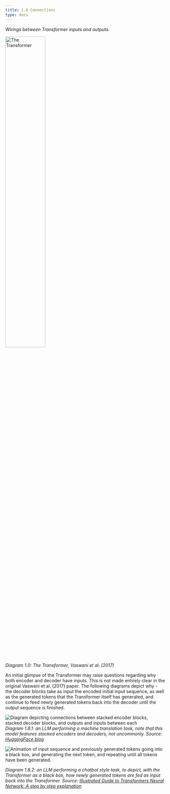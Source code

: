 ```yaml
---
title: 1.8 Connections
type: docs
---
```


*Wirings between Transformer inputs and outputs.*

<img src="/img/transformer-vaswani.png" alt="The Transformer" width="50%"/>

*Diagram 1.0: The Transformer, Vaswani et al. (2017)*

An initial glimpse of the Transformer may raise questions regarding why both encoder and decoder have inputs. This is not made entirely clear in the original Vaswani et al. (2017) paper. The following diagrams depict why \- the decoder blocks take as input the encoded initial input sequence, as well as the generated tokens that the Transformer itself has generated, and continue to feed newly generated tokens back into the decoder until the output sequence is finished.

![Diagram depicting connections between stacked encoder blocks, stacked decoder blocks, and outputs and inputs between each](/img/encoder-decoder-connections-1.png)
*Diagram 1.8.1: an LLM performing a machine translation task, note that this model features stacked encoders and decoders, not uncommonly. Source: [HuggingFace blog](https://huggingface.co/blog/encoder-decoder)*

![Animation of input sequence and previously generated tokens going into a black box, and generating the next token, and repeating until all tokens have been generated.](/img/decoder-gen.gif)

*Diagram 1.8.2: an LLM performing a chatbot style task, to depict, with the Transformer as a black box, how newly generated tokens are fed as input back into the Transformer. Source: [Illustrated Guide to Transformers Neural Network: A step by step explanation](https://www.youtube.com/watch?v=4Bdc55j80l8)*

